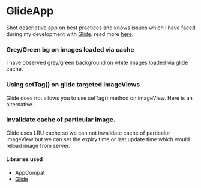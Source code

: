 # GlideApp
Shot descriptive app on best practices and knows issues which i have faced during my development with [Glide][2]. read more [here][1].


### Grey/Green bg on images loaded via cache  
I have observed grey/green background on white images loaded via glide cache. 


### Using setTag() on glide targeted imageViews
Glide does not allows you to use setTag() method on imageView. Here is an alternative.


### invalidate cache of particular image.
Glide uses LRU cache so we can not invalidate cache of particalur imageView but we can set the expiry time or last update time which would reload image from server.

#### Libraries used
* AppCompat
* [Glide][2]



[1]: https://medium.com/@nieldeokar/using-glide-save-some-time-here-60f41e29d30a
[2]: https://github.com/bumptech/glide
